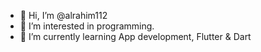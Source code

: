 - 👋 Hi, I’m @alrahim112
- 👀 I’m interested in programming.
- 🌱 I’m currently learning App development, Flutter & Dart

<!---
alrahim112/alrahim112 is a ✨ special ✨ repository because its `README.md` (this file) appears on your GitHub profile.

